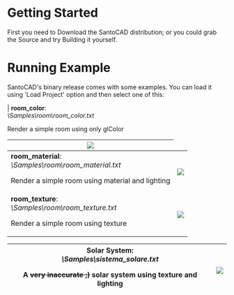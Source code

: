 # Getting Started #

First you need to Download the SantoCAD distribution; or you could grab the Source and try Building it yourself.

# Running Example #

SantoCAD's binary release comes with some examples. You can load it using 'Load Project' option and then select one of this:


| **room\_color**: <br> <i>\Samples\room\room_color.txt</i> <p> Render a simple room using only glColor</p><table><thead><th> <a href='http://img203.imageshack.us/img203/6189/roomcolor.jpg'><img src='http://img203.imageshack.us/img203/6189/roomcolor.th.jpg' /></a> </th></thead><tbody>
<tr><td> <b>room_material</b>: <br> <i>\Samples\room\room_material.txt</i> <p> Render a simple room using material and lighting</p></td><td> <a href='http://img685.imageshack.us/img685/865/roommaterial.jpg'><img src='http://img685.imageshack.us/img685/865/roommaterial.th.jpg' /></a> </td></tr>
<tr><td> <b>room_texture</b>: <br> <i>\Samples\room\room_texture.txt</i> <p> Render a simple room using texture</p></td><td> <a href='http://img29.imageshack.us/img29/4353/roomtexture.jpg'><img src='http://img29.imageshack.us/img29/4353/roomtexture.th.jpg' /></a> </td></tr></tbody></table>

<table><thead><th> <b>Solar System</b>: <br> <i>\Samples\sistema_solare.txt</i> <p>A <del>very inaccurate ;)</del> solar system using texture and lighting</p></th><th> <a href='http://img405.imageshack.us/img405/7633/solar.jpg'><img src='http://img405.imageshack.us/img405/7633/solar.th.jpg' /></a> </th></thead><tbody>